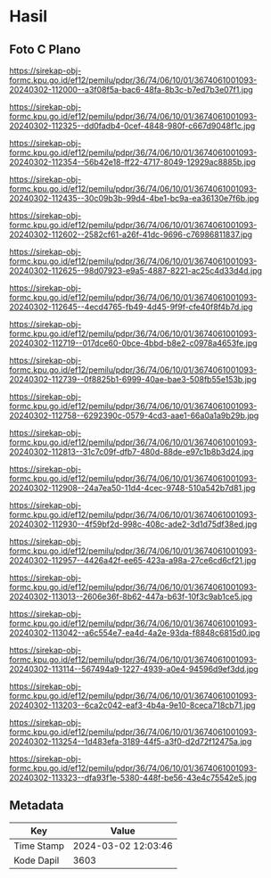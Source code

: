 # Hasil

## Foto C Plano

https://sirekap-obj-formc.kpu.go.id/ef12/pemilu/pdpr/36/74/06/10/01/3674061001093-20240302-112000--a3f08f5a-bac6-48fa-8b3c-b7ed7b3e07f1.jpg

https://sirekap-obj-formc.kpu.go.id/ef12/pemilu/pdpr/36/74/06/10/01/3674061001093-20240302-112325--dd0fadb4-0cef-4848-980f-c667d9048f1c.jpg

https://sirekap-obj-formc.kpu.go.id/ef12/pemilu/pdpr/36/74/06/10/01/3674061001093-20240302-112354--56b42e18-ff22-4717-8049-12929ac8885b.jpg

https://sirekap-obj-formc.kpu.go.id/ef12/pemilu/pdpr/36/74/06/10/01/3674061001093-20240302-112435--30c09b3b-99d4-4be1-bc9a-ea36130e7f6b.jpg

https://sirekap-obj-formc.kpu.go.id/ef12/pemilu/pdpr/36/74/06/10/01/3674061001093-20240302-112602--2582cf61-a26f-41dc-9696-c76986811837.jpg

https://sirekap-obj-formc.kpu.go.id/ef12/pemilu/pdpr/36/74/06/10/01/3674061001093-20240302-112625--98d07923-e9a5-4887-8221-ac25c4d33d4d.jpg

https://sirekap-obj-formc.kpu.go.id/ef12/pemilu/pdpr/36/74/06/10/01/3674061001093-20240302-112645--4ecd4765-fb49-4d45-9f9f-cfe40f8f4b7d.jpg

https://sirekap-obj-formc.kpu.go.id/ef12/pemilu/pdpr/36/74/06/10/01/3674061001093-20240302-112719--017dce60-0bce-4bbd-b8e2-c0978a4653fe.jpg

https://sirekap-obj-formc.kpu.go.id/ef12/pemilu/pdpr/36/74/06/10/01/3674061001093-20240302-112739--0f8825b1-6999-40ae-bae3-508fb55e153b.jpg

https://sirekap-obj-formc.kpu.go.id/ef12/pemilu/pdpr/36/74/06/10/01/3674061001093-20240302-112758--6292390c-0579-4cd3-aae1-66a0a1a9b29b.jpg

https://sirekap-obj-formc.kpu.go.id/ef12/pemilu/pdpr/36/74/06/10/01/3674061001093-20240302-112813--31c7c09f-dfb7-480d-88de-e97c1b8b3d24.jpg

https://sirekap-obj-formc.kpu.go.id/ef12/pemilu/pdpr/36/74/06/10/01/3674061001093-20240302-112908--24a7ea50-11d4-4cec-9748-510a542b7d81.jpg

https://sirekap-obj-formc.kpu.go.id/ef12/pemilu/pdpr/36/74/06/10/01/3674061001093-20240302-112930--4f59bf2d-998c-408c-ade2-3d1d75df38ed.jpg

https://sirekap-obj-formc.kpu.go.id/ef12/pemilu/pdpr/36/74/06/10/01/3674061001093-20240302-112957--4426a42f-ee65-423a-a98a-27ce6cd6cf21.jpg

https://sirekap-obj-formc.kpu.go.id/ef12/pemilu/pdpr/36/74/06/10/01/3674061001093-20240302-113013--2606e36f-8b62-447a-b63f-10f3c9ab1ce5.jpg

https://sirekap-obj-formc.kpu.go.id/ef12/pemilu/pdpr/36/74/06/10/01/3674061001093-20240302-113042--a6c554e7-ea4d-4a2e-93da-f8848c6815d0.jpg

https://sirekap-obj-formc.kpu.go.id/ef12/pemilu/pdpr/36/74/06/10/01/3674061001093-20240302-113114--567494a9-1227-4939-a0e4-94596d9ef3dd.jpg

https://sirekap-obj-formc.kpu.go.id/ef12/pemilu/pdpr/36/74/06/10/01/3674061001093-20240302-113203--6ca2c042-eaf3-4b4a-9e10-8ceca718cb71.jpg

https://sirekap-obj-formc.kpu.go.id/ef12/pemilu/pdpr/36/74/06/10/01/3674061001093-20240302-113254--1d483efa-3189-44f5-a3f0-d2d72f12475a.jpg

https://sirekap-obj-formc.kpu.go.id/ef12/pemilu/pdpr/36/74/06/10/01/3674061001093-20240302-113323--dfa93f1e-5380-448f-be56-43e4c75542e5.jpg


## Metadata

| Key        | Value               |
| ---------- | ------------------- |
| Time Stamp | 2024-03-02 12:03:46 |
| Kode Dapil | 3603                |



